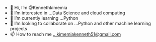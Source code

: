 - 👋 Hi, I’m @Kennethkimemia
- 👀 I’m interested in ...Data Science and cloud computing
- 🌱 I’m currently learning ...Python
- 💞️ I’m looking to collaborate on ...Python and other machine learning projects
- 📫 How to reach me ...kimemiakenneth51@gmail.com

<!---
Kelvinkimemia/Kelvinkimemia is a ✨ special ✨ repository because its `README.md` (this file) appears on your GitHub profile.
You can click the Preview link to take a look at your changes.
--->
